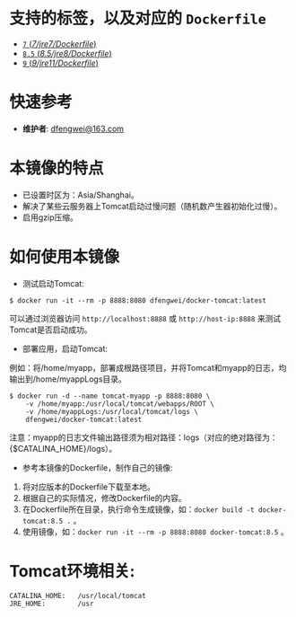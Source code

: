 # 支持的标签，以及对应的 `Dockerfile` 

-	[`7` (*7/jre7/Dockerfile*)](https://github.com/dfengwei/docker-tomcat/blob/master/7/jre7/Dockerfile)
-	[`8.5` (*8.5/jre8/Dockerfile*)](https://github.com/dfengwei/docker-tomcat/blob/master/8.5/jre8/Dockerfile)
-	[`9` (*9/jre11/Dockerfile*)](https://github.com/dfengwei/docker-tomcat/blob/master/9/jre11/Dockerfile)

# 快速参考

-	**维护者**:
	[dfengwei@163.com](https://github.com/dfengwei)

# 本镜像的特点

- 已设置时区为：Asia/Shanghai。
- 解决了某些云服务器上Tomcat启动过慢问题（随机数产生器初始化过慢）。
- 启用gzip压缩。

# 如何使用本镜像

- 测试启动Tomcat:

```console
$ docker run -it --rm -p 8888:8080 dfengwei/docker-tomcat:latest
```
可以通过浏览器访问 `http://localhost:8888` 或 `http://host-ip:8888` 来测试Tomcat是否启动成功。

- 部署应用，启动Tomcat:

例如：将/home/myapp，部署成根路径项目，并将Tomcat和myapp的日志，均输出到/home/myappLogs目录。

```console
$ docker run -d --name tomcat-myapp -p 8888:8080 \ 
	-v /home/myapp:/usr/local/tomcat/webapps/ROOT \ 
	-v /home/myappLogs:/usr/local/tomcat/logs \ 
	dfengwei/docker-tomcat:latest
```

注意：myapp的日志文件输出路径须为相对路径：logs（对应的绝对路径为：{$CATALINA_HOME}/logs）。


- 参考本镜像的Dockerfile，制作自己的镜像:
 1. 将对应版本的Dockerfile下载至本地。
 2. 根据自己的实际情况，修改Dockerfile的内容。
 3. 在Dockerfile所在目录，执行命令生成镜像，如：`docker build -t docker-tomcat:8.5 .` 。
 4. 使用镜像，如：`docker run -it --rm -p 8888:8080 docker-tomcat:8.5` 。

# Tomcat环境相关:
	CATALINA_HOME:   /usr/local/tomcat
	JRE_HOME:        /usr
